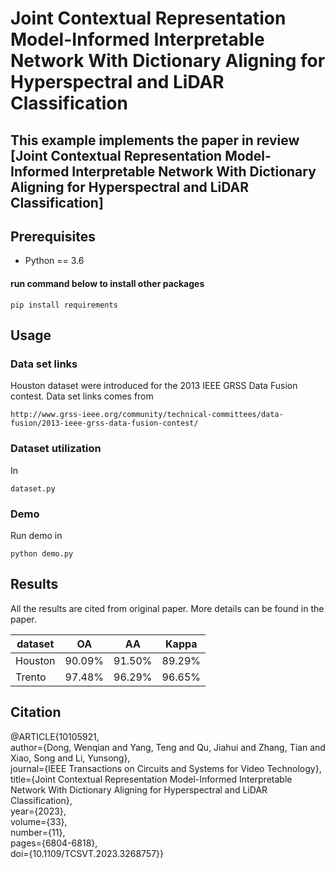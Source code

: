 # Joint Contextual Representation Model-Informed Interpretable Network With Dictionary Aligning for Hyperspectral and LiDAR Classification

## This example implements the paper in review [Joint Contextual Representation Model-Informed Interpretable Network With Dictionary Aligning for Hyperspectral and LiDAR Classification]


## Prerequisites
- Python == 3.6

#### run command below to install other packages
```
pip install requirements
```

## Usage

### Data set links

Houston dataset were introduced for the 2013 IEEE GRSS Data Fusion contest. Data set links comes from
```
http://www.grss-ieee.org/community/technical-committees/data-fusion/2013-ieee-grss-data-fusion-contest/
```

### Dataset utilization

In
```
dataset.py
```

### Demo

Run demo in 
```
python demo.py 
```


## Results
All the results are cited from original paper. More details can be found in the paper.

| dataset  	 | OA | AA      |Kappa
|---------- |-------  |--------|--------
| Houston  | 90.09%| 91.50%|89.29%
| Trento    | 97.48%| 96.29% |96.65%

## Citation
@ARTICLE{10105921,  
  author={Dong, Wenqian and Yang, Teng and Qu, Jiahui and Zhang, Tian and Xiao, Song and Li, Yunsong},  
  journal={IEEE Transactions on Circuits and Systems for Video Technology},   
  title={Joint Contextual Representation Model-Informed Interpretable Network With Dictionary Aligning for Hyperspectral and LiDAR Classification},   
  year={2023},  
  volume={33},  
  number={11},  
  pages={6804-6818},  
  doi={10.1109/TCSVT.2023.3268757}}

